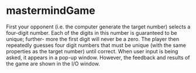 # mastermindGame
First your opponent (i.e. the computer generate the target number) selects a four-digit number. Each of the digits in this number is guaranteed to be unique; further- more the first digit will never be a zero. The player then repeatedly guesses four digit numbers that must be unique (with the same properties as the target number) until correct. When user input is being asked, it appears in a pop-up window. However, the feedback and results of the game are shown in the I/O window.

